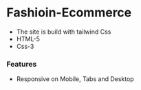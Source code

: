 # Fashioin-Ecommerce

- The site is build with tailwind Css
- HTML-5
- Css-3

### Features
- Responsive on Mobile, Tabs and Desktop
